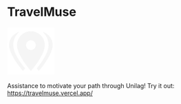 # TravelMuse

<img src="./Favicon.svg" alt="Location" width = "110px"/>

Assistance to motivate your path through Unilag!
Try it out: https://travelmuse.vercel.app/
